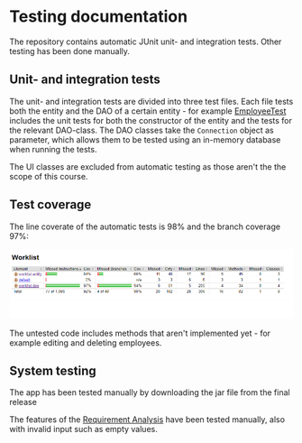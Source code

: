 # Testing documentation

The repository contains automatic JUnit unit- and integration tests. Other testing has been done manually.

## Unit- and integration tests

The unit- and integration tests are divided into three test files. Each file tests both the entity and the DAO of a certain entity - for example [EmployeeTest](https://github.com/sarlijes/Worklist/blob/master/Worklist/src/test/java/worklist/EmployeeTest.java) includes the unit tests for both the constructor of the entity and the tests for the relevant DAO-class. The DAO classes take the ```Connection``` object as parameter, which allows them to be tested using an in-memory database when running the tests. 

The UI classes are excluded from automatic testing as those aren't the the scope of this course.

## Test coverage

The line coverate of the automatic tests is 98% and the branch coverage 97%:

<img src="https://github.com/sarlijes/Worklist/blob/master/Documentation/pictures/test_coverage.PNG?raw=true">

The untested code includes methods that aren't implemented yet - for example editing and deleting employees.

## System testing

The app has been tested manually by downloading the jar file from the final release

The features of the [Requirement Analysis](https://github.com/sarlijes/Worklist/blob/master/Documentation/requirement-analysis.md) have been tested manually, also with invalid input such as empty values. 